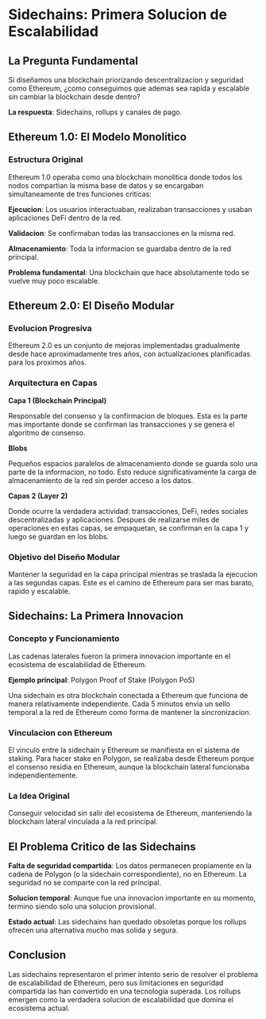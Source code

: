 # Sidechains: Primera Solucion de Escalabilidad

## La Pregunta Fundamental

Si diseñamos una blockchain priorizando descentralizacion y seguridad como Ethereum, ¿como conseguimos que ademas sea
rapida y escalable sin cambiar la blockchain desde dentro?

**La respuesta**: Sidechains, rollups y canales de pago.

## Ethereum 1.0: El Modelo Monolitico

### Estructura Original

Ethereum 1.0 operaba como una blockchain monolitica donde todos los nodos compartian la misma base de datos y se
encargaban simultaneamente de tres funciones criticas:

**Ejecucion**: Los usuarios interactuaban, realizaban transacciones y usaban aplicaciones DeFi dentro de la red.

**Validacion**: Se confirmaban todas las transacciones en la misma red.

**Almacenamiento**: Toda la informacion se guardaba dentro de la red principal.

**Problema fundamental**: Una blockchain que hace absolutamente todo se vuelve muy poco escalable.

## Ethereum 2.0: El Diseño Modular

### Evolucion Progresiva

Ethereum 2.0 es un conjunto de mejoras implementadas gradualmente desde hace aproximadamente tres años, con
actualizaciones planificadas para los proximos años.

### Arquitectura en Capas

**Capa 1 (Blockchain Principal)**

Responsable del consenso y la confirmacion de bloques. Esta es la parte mas importante donde se confirman las
transacciones y se genera el algoritmo de consenso.

**Blobs**

Pequeños espacios paralelos de almacenamiento donde se guarda solo una parte de la informacion, no todo. Esto reduce
significativamente la carga de almacenamiento de la red sin perder acceso a los datos.

**Capas 2 (Layer 2)**

Donde ocurre la verdadera actividad: transacciones, DeFi, redes sociales descentralizadas y aplicaciones. Despues de
realizarse miles de operaciones en estas capas, se empaquetan, se confirman en la capa 1 y luego se guardan en los
blobs.

### Objetivo del Diseño Modular

Mantener la seguridad en la capa principal mientras se traslada la ejecucion a las segundas capas. Este es el camino de
Ethereum para ser mas barato, rapido y escalable.

## Sidechains: La Primera Innovacion

### Concepto y Funcionamiento

Las cadenas laterales fueron la primera innovacion importante en el ecosistema de escalabilidad de Ethereum.

**Ejemplo principal**: Polygon Proof of Stake (Polygon PoS)

Una sidechain es otra blockchain conectada a Ethereum que funciona de manera relativamente independiente. Cada 5 minutos
envia un sello temporal a la red de Ethereum como forma de mantener la sincronizacion.

### Vinculacion con Ethereum

El vinculo entre la sidechain y Ethereum se manifiesta en el sistema de staking. Para hacer stake en Polygon, se
realizaba desde Ethereum porque el consenso residia en Ethereum, aunque la blockchain lateral funcionaba
independientemente.

### La Idea Original

Conseguir velocidad sin salir del ecosistema de Ethereum, manteniendo la blockchain lateral vinculada a la red
principal.

## El Problema Critico de las Sidechains

**Falta de seguridad compartida**: Los datos permanecen propiamente en la cadena de Polygon (o la sidechain
correspondiente), no en Ethereum. La seguridad no se comparte con la red principal.

**Solucion temporal**: Aunque fue una innovacion importante en su momento, termino siendo solo una solucion provisional.

**Estado actual**: Las sidechains han quedado obsoletas porque los rollups ofrecen una alternativa mucho mas solida y
segura.

## Conclusion

Las sidechains representaron el primer intento serio de resolver el problema de escalabilidad de Ethereum, pero sus
limitaciones en seguridad compartida las han convertido en una tecnologia superada. Los rollups emergen como la
verdadera solucion de escalabilidad que domina el ecosistema actual.